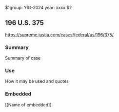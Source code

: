 $1group: YIG-2024
year: xxxx
$2
## 196 U.S. 375

https://supreme.justia.com/cases/federal/us/196/375/

### Summary

Summary of case

### Use

How it may be used and quotes

### Embedded

[[Name of embedded]]